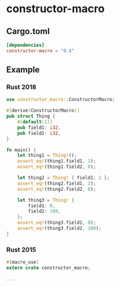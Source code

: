 # constructor-macro

## Cargo.toml
```toml
[dependencies]
constructor-macro = "0.4"
```

## Example

### Rust 2018
```rust
use constructor_macro::ConstructorMacro;

#[derive(ConstructorMacro)]
pub struct Thing {
    #[default(1)]
    pub field1: i32,
    pub field2: i32,
}

fn main() {
    let thing1 = Thing!();
    assert_eq!(thing1.field1, 1);
    assert_eq!(thing1.field2, 0);

    let thing2 = Thing! { field1: 2 };
    assert_eq!(thing2.field1, 2);
    assert_eq!(thing2.field2, 0);

    let thing3 = Thing! {
        field1: 0,
        field2: 100,
    };
    assert_eq!(thing3.field1, 0);
    assert_eq!(thing3.field2, 100);
}
```

### Rust 2015
```rust
#[macro_use]
extern crate constructor_macro;

...
```
